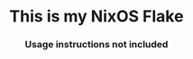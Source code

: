 <h1 align="center">This is my NixOS Flake</h1>
<h3 align="center">Usage instructions not included</h3>
